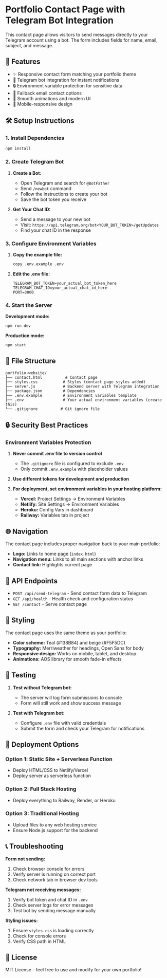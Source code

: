 # Portfolio Contact Page with Telegram Bot Integration

This contact page allows visitors to send messages directly to your Telegram account using a bot. The form includes fields for name, email, subject, and message.

## 🚀 Features

- ✨ Responsive contact form matching your portfolio theme
- 📱 Telegram bot integration for instant notifications
- 🔒 Environment variable protection for sensitive data
- 📧 Fallback email contact options
- 🎨 Smooth animations and modern UI
- 📱 Mobile-responsive design

## 🛠️ Setup Instructions

### 1. Install Dependencies

```bash
npm install
```

### 2. Create Telegram Bot

1. **Create a Bot:**
   - Open Telegram and search for `@BotFather`
   - Send `/newbot` command
   - Follow the instructions to create your bot
   - Save the bot token you receive

2. **Get Your Chat ID:**
   - Send a message to your new bot
   - Visit: `https://api.telegram.org/bot<YOUR_BOT_TOKEN>/getUpdates`
   - Find your chat ID in the response

### 3. Configure Environment Variables

1. **Copy the example file:**
   ```bash
   copy .env.example .env
   ```

2. **Edit the .env file:**
   ```env
   TELEGRAM_BOT_TOKEN=your_actual_bot_token_here
   TELEGRAM_CHAT_ID=your_actual_chat_id_here
   PORT=3000
   ```

### 4. Start the Server

**Development mode:**
```bash
npm run dev
```

**Production mode:**
```bash
npm start
```

## 📁 File Structure

```
portfolio-website/
├── contact.html          # Contact page
├── styles.css           # Styles (contact page styles added)
├── server.js            # Backend server with Telegram integration
├── package.json         # Dependencies
├── .env.example         # Environment variables template
├── .env                 # Your actual environment variables (create this)
└── .gitignore          # Git ignore file
```

## 🔒 Security Best Practices

### Environment Variables Protection

1. **Never commit .env file to version control**
   - The `.gitignore` file is configured to exclude `.env`
   - Only commit `.env.example` with placeholder values

2. **Use different tokens for development and production**

3. **For deployment, set environment variables in your hosting platform:**
   - **Vercel:** Project Settings → Environment Variables
   - **Netlify:** Site Settings → Environment Variables
   - **Heroku:** Config Vars in dashboard
   - **Railway:** Variables tab in project

## 🌐 Navigation

The contact page includes proper navigation back to your main portfolio:

- **Logo:** Links to home page (`index.html`)
- **Navigation menu:** Links to all main sections with anchor links
- **Contact link:** Highlights current page

## 📱 API Endpoints

- `POST /api/send-telegram` - Send contact form data to Telegram
- `GET /api/health` - Health check and configuration status
- `GET /contact` - Serve contact page

## 🎨 Styling

The contact page uses the same theme as your portfolio:

- **Color scheme:** Teal (#138B84) and beige (#F5F5DC)
- **Typography:** Merriweather for headings, Open Sans for body
- **Responsive design:** Works on mobile, tablet, and desktop
- **Animations:** AOS library for smooth fade-in effects

## 🧪 Testing

1. **Test without Telegram bot:**
   - The server will log form submissions to console
   - Form will still work and show success message

2. **Test with Telegram bot:**
   - Configure `.env` file with valid credentials
   - Submit the form and check your Telegram for notifications

## 🚢 Deployment Options

### Option 1: Static Site + Serverless Function
- Deploy HTML/CSS to Netlify/Vercel
- Deploy server as serverless function

### Option 2: Full Stack Hosting
- Deploy everything to Railway, Render, or Heroku

### Option 3: Traditional Hosting
- Upload files to any web hosting service
- Ensure Node.js support for the backend

## 📞 Troubleshooting

**Form not sending:**
1. Check browser console for errors
2. Verify server is running on correct port
3. Check network tab in browser dev tools

**Telegram not receiving messages:**
1. Verify bot token and chat ID in `.env`
2. Check server logs for error messages
3. Test bot by sending message manually

**Styling issues:**
1. Ensure `styles.css` is loading correctly
2. Check for console errors
3. Verify CSS path in HTML

## 📝 License

MIT License - feel free to use and modify for your own portfolio!

